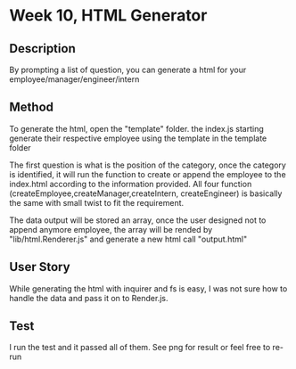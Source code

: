 # Week 10, HTML Generator

## Description

By prompting a list of question, you can generate a html for your employee/manager/engineer/intern

## Method

To generate the html, open the "template" folder. the index.js starting generate their respective employee using the template in the template folder

The first question is what is the position of the category, once the category is identified, it will run the function to create or append the employee to the index.html according to the information provided. All four function (createEmployee,createManager,createIntern, createEngineer) is basically the same with small twist to fit the requirement.

The data output will be stored an array, once the user designed not to append anymore employee, the array will be rended by "lib/html.Renderer.js" and generate a new html call "output.html"

## User Story

While generating the html with inquirer and fs is easy, I was not sure how to handle the data and pass it on to Render.js.

## Test

I run the test and it passed all of them. See png for result or feel free to re-run
